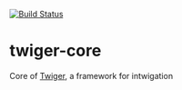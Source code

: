 [![Build Status](https://travis-ci.org/example/example.png?branch=master)](http://travis-ci.org/example/example)

# twiger-core
Core of [Twiger](https://github.com/PurpleBabar/twiger), a framework for intwigation

